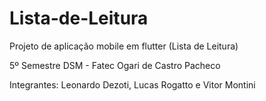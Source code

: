 # Lista-de-Leitura
Projeto de aplicação mobile em flutter (Lista de Leitura)

5º Semestre DSM - Fatec Ogari de Castro Pacheco

Integrantes:
Leonardo Dezoti, Lucas Rogatto e Vitor Montini
